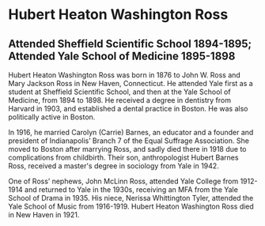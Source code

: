 # Hubert Heaton Washington Ross
## Attended Sheffield Scientific School 1894-1895; Attended Yale School of Medicine 1895-1898
Hubert Heaton Washington Ross was born in 1876 to John W. Ross and Mary Jackson Ross in New Haven, Connecticut.  He attended Yale first as a student at Sheffield Scientific School, and then at the Yale School of Medicine, from 1894 to 1898. He received a degree in dentistry from Harvard in 1903, and established a dental practice in Boston. He was also politically active in Boston.

In 1916, he married Carolyn (Carrie) Barnes, an educator and a founder and president of Indianapolis’ Branch 7 of the Equal Suffrage Association. She moved to Boston after marrying Ross, and sadly died there in 1918 due to complications from childbirth. Their son, anthropologist Hubert Barnes Ross, received a master's degree in sociology from Yale in 1942. 

One of Ross’ nephews, John McLinn Ross, attended Yale College from 1912-1914 and returned to Yale in the 1930s, receiving an MFA from the Yale School of Drama in 1935. His niece, Nerissa Whittington Tyler, attended the Yale School of Music from 1916-1919.
Hubert Heaton Washington Ross died in New Haven in 1921.

